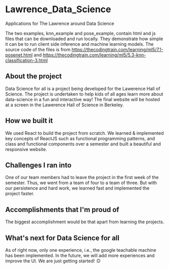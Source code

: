 # Lawrence_Data_Science
 Applications for The Lawrence around Data Science

The two examples, knn_example and pose_example, contain html and js files that can be downloaded and run locally.
They demonstrate how simple it can be to run client side inference and machine learning models.
The source code of the files is from <https://thecodingtrain.com/learning/ml5/7.1-posenet.html> and
<https://thecodingtrain.com/learning/ml5/5.3-knn-classification-3.html>


## About the project
Data Science for all is a project being developed for the Lawerence Hall of Science. The project is undertaken to help kids of all ages learn more about data-science in a fun and interactive way! The final website will be hosted at a screen in the Lawerence Hall of Science in Berkeley.
## How we built it
We used React to build the project from scratch. We learned & implemented key concepts of ReactJS such as functional programming patterns, and class and functional components over a semester and built a beautiful and responsive website.
## Challenges I ran into
One of our team members had to leave the project in the first week of the semester. Thus, we went from a team of four to a team of three. But with our persistence and hard work, we learned fast and implemented the project faster. 
## Accomplishments that I'm proud of
The biggest accomplishment would be that apart from learning the projects. 

## What's next for Data Science for all
As of right now, only one experience, i.e., the google teachable machine has been implemented. In the future, we will add more experiences and improve the UI. We are just getting started! :D
